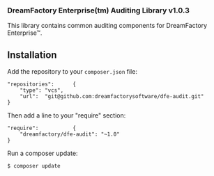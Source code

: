 ### DreamFactory Enterprise(tm) Auditing Library v1.0.3

This library contains common auditing components for DreamFactory Enterprise&trade;.

## Installation

Add the repository to your `composer.json` file:

    "repositories":      {
        "type": "vcs",
        "url":  "git@github.com:dreamfactorysoftware/dfe-audit.git"
    }

Then add a line to your "require" section:

	"require":           {
		"dreamfactory/dfe-audit": "~1.0"
	}

Run a composer update:

    $ composer update

